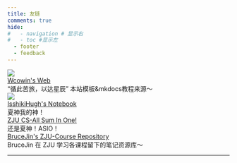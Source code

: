 ```yaml
---
title: 友链
comments: true
hide:
#   - navigation # 显示右
#   - toc #显示左
  - footer
  - feedback
---
```


<head>
<!-- Start of Howxm client code snippet -->
<script>
function _howxm(){_howxmQueue.push(arguments)}
window._howxmQueue=window._howxmQueue||[];
_howxm('setAppID','14429fca-cac1-4551-a472-b046a96ebb75');
(function(){var scriptId='howxm_script';
if(!document.getElementById(scriptId)){
var e=document.createElement('script'),
t=document.getElementsByTagName('script')[0];
e.setAttribute('id',scriptId);
e.type='text/javascript';e.async=!0;
e.src='https://static.howxm.com/sdk.js';
t.parentNode.insertBefore(e,t)}})();
</script>
<!-- End of Howxm client code snippet -->
</head>


  <div class="links-content"> 
   <div class="link-navigation"> 
    <div class="card"> 
     <img class="ava" src="https://s2.loli.net/2024/02/01/gaE47y5fKM6kosV.png" /> 
     <div class="card-header"> 
      <div> 
       <a href="https://wcowin.work/ " target="_blank">Wcowin's Web</a> 
      </div> 
      <div class="info">
       “循此苦旅，以达星辰”
       本站模板&mkdocs教程来源～
      </div> 
     </div> 
    </div>
    <div class="card"> 
     <img class="ava" src="https://note.isshikih.top/_assets/iro/IroPatch_Brown.png" /> 
     <div class="card-header"> 
      <div> 
       <a href="https://note.isshikih.top/" target="_blank">IsshikiHugh's Notebook</a> 
      </div> 
      <div class="info">
      夏神我的神！
      </div> 
     </div> 
    </div>
    <div class="card"> 
     <div class="card-header"> 
      <div> 
       <a href="https://isshikihugh.github.io/zju-cs-asio/" target="_blank">ZJU CS-All Sum In One!</a> 
      </div> 
      <div class="info">
      还是夏神！ASIO！
      </div> 
     </div> 
    </div>
    <div class="card"> 
     <div class="card-header"> 
      <div> 
       <a href="https://github.com/BruceJqs/ZJU-Courses" target="_blank">BruceJin's ZJU-Course Repository</a> 
      </div> 
      <div class="info">
      BruceJin 在 ZJU 学习各课程留下的笔记资源库～
      </div> 
     </div> 
    </div>    

   </div> 
  </div>
<!-- <div class="card">
   <img class="ava" src="{avatarurl}" />
   <div class="card-header">
      <div>
         <a href="{link}">{name}</a>
      </div>
      <div class="info">{description}</div>
   </div>
</div> -->   

<HR style="FILTER: progid:DXImageTransform.Microsoft.Shadow(color:#608DBD,direction:145,strength:15)" width="100%" color=#608DBD SIZE=1>